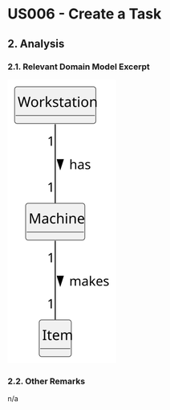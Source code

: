 # US006 - Create a Task 

## 2. Analysis

### 2.1. Relevant Domain Model Excerpt 

![Domain Model](svg/usei07-domain-model.svg)

### 2.2. Other Remarks

n/a